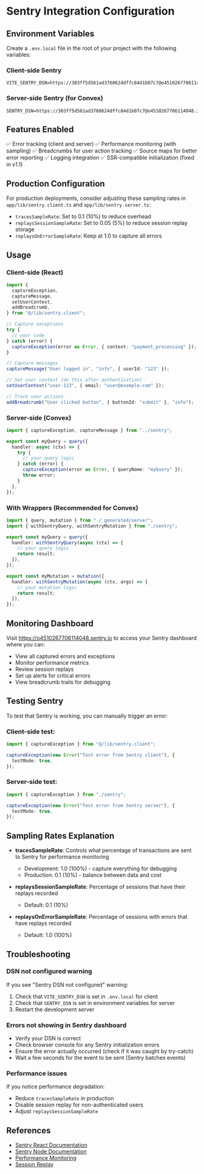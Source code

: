 # Sentry Integration Configuration

## Environment Variables

Create a `.env.local` file in the root of your project with the following variables:

### Client-side Sentry

```
VITE_SENTRY_DSN=https://303ff5d561ad3760624dffc84d1b07c7@o4510267706114048.ingest.us.sentry.io/4510267755134976
```

### Server-side Sentry (for Convex)

```
SENTRY_DSN=https://303ff5d561ad3760624dffc84d1b07c7@o4510267706114048.ingest.us.sentry.io/4510267755134976
```

## Features Enabled

✅ Error tracking (client and server)
✅ Performance monitoring (with sampling)
✅ Breadcrumbs for user action tracking
✅ Source maps for better error reporting
✅ Logging integration
✅ SSR-compatible initialization (fixed in v1.1)

## Production Configuration

For production deployments, consider adjusting these sampling rates in `app/lib/sentry.client.ts` and `app/lib/sentry.server.ts`:

- `tracesSampleRate`: Set to 0.1 (10%) to reduce overhead
- `replaysSessionSampleRate`: Set to 0.05 (5%) to reduce session replay storage
- `replaysOnErrorSampleRate`: Keep at 1.0 to capture all errors

## Usage

### Client-side (React)

```typescript
import {
  captureException,
  captureMessage,
  setUserContext,
  addBreadcrumb,
} from "@/lib/sentry.client";

// Capture exceptions
try {
  // your code
} catch (error) {
  captureException(error as Error, { context: "payment_processing" });
}

// Capture messages
captureMessage("User logged in", "info", { userId: "123" });

// Set user context (do this after authentication)
setUserContext("user-123", { email: "user@example.com" });

// Track user actions
addBreadcrumb("User clicked button", { buttonId: "submit" }, "info");
```

### Server-side (Convex)

```typescript
import { captureException, captureMessage } from "../sentry";

export const myQuery = query({
  handler: async (ctx) => {
    try {
      // your query logic
    } catch (error) {
      captureException(error as Error, { queryName: "myQuery" });
      throw error;
    }
  },
});
```

### With Wrappers (Recommended for Convex)

```typescript
import { query, mutation } from "./_generated/server";
import { withSentryQuery, withSentryMutation } from "./sentry";

export const myQuery = query({
  handler: withSentryQuery(async (ctx) => {
    // your query logic
    return result;
  }),
});

export const myMutation = mutation({
  handler: withSentryMutation(async (ctx, args) => {
    // your mutation logic
    return result;
  }),
});
```

## Monitoring Dashboard

Visit https://o4510267706114048.sentry.io to access your Sentry dashboard where you can:

- View all captured errors and exceptions
- Monitor performance metrics
- Review session replays
- Set up alerts for critical errors
- View breadcrumb trails for debugging

## Testing Sentry

To test that Sentry is working, you can manually trigger an error:

### Client-side test:

```typescript
import { captureException } from "@/lib/sentry.client";

captureException(new Error("Test error from Sentry client"), {
  testMode: true,
});
```

### Server-side test:

```typescript
import { captureException } from "./sentry";

captureException(new Error("Test error from Sentry server"), {
  testMode: true,
});
```

## Sampling Rates Explanation

- **tracesSampleRate**: Controls what percentage of transactions are sent to Sentry for performance monitoring
  - Development: 1.0 (100%) - capture everything for debugging
  - Production: 0.1 (10%) - balance between data and cost
  
- **replaysSessionSampleRate**: Percentage of sessions that have their replays recorded
  - Default: 0.1 (10%)
  
- **replaysOnErrorSampleRate**: Percentage of sessions with errors that have replays recorded
  - Default: 1.0 (100%)

## Troubleshooting

### DSN not configured warning

If you see "Sentry DSN not configured" warning:
1. Check that `VITE_SENTRY_DSN` is set in `.env.local` for client
2. Check that `SENTRY_DSN` is set in environment variables for server
3. Restart the development server

### Errors not showing in Sentry dashboard

- Verify your DSN is correct
- Check browser console for any Sentry initialization errors
- Ensure the error actually occurred (check if it was caught by try-catch)
- Wait a few seconds for the event to be sent (Sentry batches events)

### Performance issues

If you notice performance degradation:
- Reduce `tracesSampleRate` in production
- Disable session replay for non-authenticated users
- Adjust `replaysSessionSampleRate`

## References

- [Sentry React Documentation](https://docs.sentry.io/platforms/javascript/guides/react/)
- [Sentry Node Documentation](https://docs.sentry.io/platforms/node/)
- [Performance Monitoring](https://docs.sentry.io/product/performance/)
- [Session Replay](https://docs.sentry.io/product/session-replay/)

